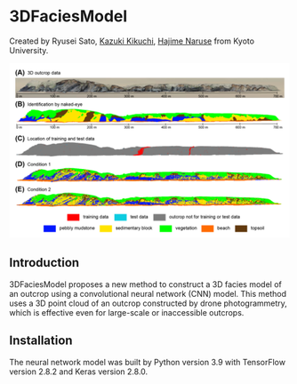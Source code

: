 # 3DFaciesModel

Created by Ryusei Sato, <a href="https://researchmap.jp/k_kikuchi1020" target="_blank">Kazuki Kikuchi</a>, <a href=https://turbidite.secret.jp/>Hajime Naruse</a> from Kyoto University.

![3D_models](https://github.com/sugar-ryusei/3DFaciesModel/blob/main/figure/facies_models.png)

## Introduction

3DFaciesModel proposes a new method to construct a 3D facies model of an outcrop using a convolutional neural network (CNN) model. This method uses a 3D point cloud of an outcrop constructed by drone photogrammetry, which is effective even for large-scale or inaccessible outcrops.

## Installation

The neural network model was built by Python version 3.9 with TensorFlow version 2.8.2 and Keras version 2.8.0.
